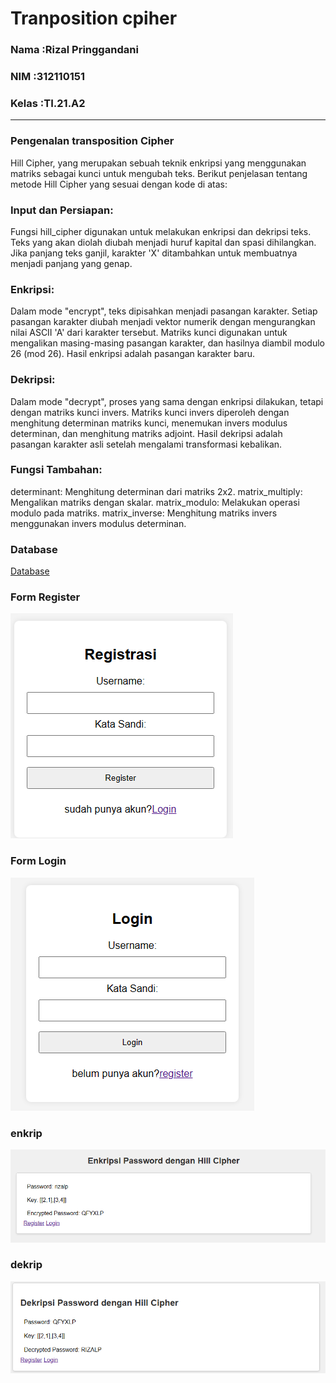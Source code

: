 # Tranposition cpiher



### Nama    :Rizal Pringgandani
### NIM     :312110151
### Kelas   :TI.21.A2
---

### Pengenalan transposition Cipher

Hill Cipher, yang merupakan sebuah teknik enkripsi yang menggunakan matriks sebagai kunci untuk mengubah teks. Berikut penjelasan tentang metode Hill Cipher yang sesuai dengan kode di atas:

### Input dan Persiapan:

Fungsi hill_cipher digunakan untuk melakukan enkripsi dan dekripsi teks. Teks yang akan diolah diubah menjadi huruf kapital dan spasi dihilangkan. Jika panjang teks ganjil, karakter 'X' ditambahkan untuk membuatnya menjadi panjang yang genap.

### Enkripsi:

Dalam mode "encrypt", teks dipisahkan menjadi pasangan karakter. Setiap pasangan karakter diubah menjadi vektor numerik dengan mengurangkan nilai ASCII 'A' dari karakter tersebut.
Matriks kunci digunakan untuk mengalikan masing-masing pasangan karakter, dan hasilnya diambil modulo 26 (mod 26). Hasil enkripsi adalah pasangan karakter baru.

### Dekripsi:

Dalam mode "decrypt", proses yang sama dengan enkripsi dilakukan, tetapi dengan matriks kunci invers. Matriks kunci invers diperoleh dengan menghitung determinan matriks kunci, menemukan invers modulus determinan, dan menghitung matriks adjoint.
Hasil dekripsi adalah pasangan karakter asli setelah mengalami transformasi kebalikan.

### Fungsi Tambahan:

determinant: Menghitung determinan dari matriks 2x2.
matrix_multiply: Mengalikan matriks dengan skalar.
matrix_modulo: Melakukan operasi modulo pada matriks.
matrix_inverse: Menghitung matriks invers menggunakan invers modulus determinan.

### Database

[Database](https://github.com/Rizalpringgandani/UTS_KRIPTO/blob/main/hillciper/login_enkrip.sql)


### Form Register

![alt text](gambar/regis.png)

### Form Login

![alt text](gambar/login.png)

### enkrip

![alt text](gambar/enkrip.png)

### dekrip 

![alt text](gambar/dekrip.png)
